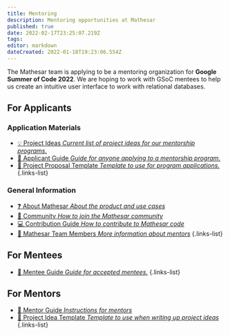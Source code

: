 ```yaml
---
title: Mentoring
description: Mentoring opportunities at Mathesar
published: true
date: 2022-02-17T23:25:07.219Z
tags: 
editor: markdown
dateCreated: 2022-01-18T19:23:06.554Z
---
```


The Mathesar team is applying to be a mentoring organization for **Google Summer of Code 2022**. We are hoping to work with GSoC mentees to help us create an intuitive user interface to work with relational databases.



## For Applicants

### Application Materials
- [:bulb: Project Ideas *Current list of project ideas for our mentorship programs.*](/community/mentoring/project-ideas)
- [:blue_book: Applicant Guide *Guide for anyone applying to a mentorship program.*](/en/community/mentoring/applicant-guide)
- [:notebook: Project Proposal Template *Template to use for program applications.*](/en/community/mentoring/project-proposal-template)
{.links-list}

### General Information
- [:question: About Mathesar *About the product and use cases*](/en/product/about)
- [:speech_balloon: Community *How to join the Mathesar community*](/en/community)
- [:computer: Contribution Guide *How to contribute to Mathesar code*](/en/community/contributing)
- [:busts_in_silhouette: Mathesar Team Members *More information about mentors*](/en/team/members)
{.links-list}

## For Mentees
- [:green_book: Mentee Guide *Guide for accepted mentees.*](/en/community/mentoring/mentee-guide)
{.links-list}

## For Mentors
- [:closed_book: Mentor Guide *Instructions for mentors*](/en/community/mentoring/mentor-guide)
- [:notebook: Project Idea Template *Template to use when writing up project ideas*](/en/community/mentoring/project-idea-template)
{.links-list}
